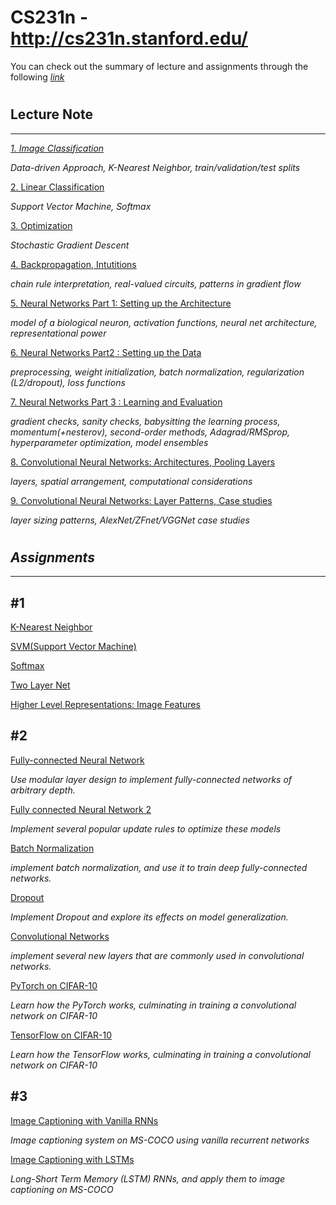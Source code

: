 # CS231n - http://cs231n.stanford.edu/


You can check out the summary of lecture and assignments through the following [*link*](https://www.notion.so/CS231n-02079d5286d94b85bcc790a05ec9e7f6)

# 

# 

## Lecture Note

---

[*1. Image Classification*](https://www.notion.so/1-Image-Classification-eb7f3c9de5f1492ba119498dfeaa430b)

*Data-driven Approach, K-Nearest Neighbor, train/validation/test splits*

[2. Linear Classification](https://www.notion.so/2-Linear-Classification-d60da31ca92d47739e1a84d5be11d853)

*Support Vector Machine, Softmax*

[3. Optimization](https://www.notion.so/3-Optimization-735c48eaeea24a78a9893201aa0eec97)

*Stochastic Gradient Descent*

[4. Backpropagation, Intutitions](https://www.notion.so/4-Backpropagation-Intutitions-a543319a9c034a5db00a70b63d54624a)

*chain rule interpretation, real-valued circuits, patterns in gradient flow*

[5. Neural Networks Part 1: Setting up the Architecture](https://www.notion.so/5-Neural-Networks-Part-1-Setting-up-the-Architecture-2fe292e273ee47d5a887315ab33ad076)

*model of a biological neuron, activation functions, neural net architecture, representational power*

[6. Neural Networks Part2 : Setting up the Data](https://www.notion.so/6-Neural-Networks-Part2-Setting-up-the-Data-f35dfcbb75614561a50a1ef2b0f8e724)

*preprocessing, weight initialization, batch normalization, regularization (L2/dropout), loss functions*

[7. Neural Networks Part 3 : Learning and Evaluation](https://www.notion.so/7-Neural-Networks-Part-3-Learning-and-Evaluation-c6dc78a5e34943279048e5ef001e329b)

*gradient checks, sanity checks, babysitting the learning process, momentum(+nesterov), second-order methods, Adagrad/RMSprop, hyperparameter optimization, model ensembles*

[8. Convolutional Neural Networks: Architectures, Pooling Layers](https://www.notion.so/8-Convolutional-Neural-Networks-Architectures-Pooling-Layers-147a5341963d4735a8deb43110e1414e)

*layers, spatial arrangement, computational considerations*

[9. Convolutional Neural Networks: Layer Patterns, Case studies](https://www.notion.so/9-Convolutional-Neural-Networks-Layer-Patterns-Case-studies-5c3450fc895f41569a9ef9fc25725a4f)

*layer sizing patterns, AlexNet/ZFnet/VGGNet case studies*

#

#

## *Assignments*

---

## #1

[K-Nearest Neighbor](https://www.notion.so/K-Nearest-Neighbor-cc63621f504a443fa6a30d94a26d1772)

[SVM(Support Vector Machine)](https://www.notion.so/SVM-Support-Vector-Machine-68526e3a1dd04450b8ad2a1786efcbd7)

[Softmax](https://www.notion.so/Softmax-d42a988c12b74921b98f62e733256a27)

[Two Layer Net](https://www.notion.so/Two-Layer-Net-0464755127fb4edab3e891a605ad9be7)

[Higher Level Representations: Image Features](https://www.notion.so/Higher-Level-Representations-Image-Features-447802294e2a49a58859ad2f94c5419a)

## #2

[Fully-connected Neural Network](https://www.notion.so/Fully-connected-Neural-Network-5bca430205084182baa5b33f3ec6bff5)

 *Use modular layer design to implement fully-connected networks of arbitrary depth.*

[Fully connected Neural Network 2](https://www.notion.so/Fully-connected-Neural-Network-2-b5c58d10d2b24ae1abcd5ed12c019059)

*Implement several popular update rules to optimize these models*

[Batch Normalization](https://www.notion.so/Batch-Normalization-8d180a6a8e0e4927865a41843c947ab8)

*implement batch normalization, and use it to train deep fully-connected networks.*

[Dropout](https://www.notion.so/Dropout-a26536aac4b74d858d93be9e58ecd45c)

*Implement Dropout and explore its effects on model generalization.*

[Convolutional Networks](https://www.notion.so/Convolutional-Networks-5c6496aa1c2740e6923f47bea900926c)

*implement several new layers that are commonly used in convolutional networks.*

[PyTorch on CIFAR-10](https://www.notion.so/PyTorch-on-CIFAR-10-1bb811b2cabb41c78f6d1853d19a92ca)

*Learn how the PyTorch works, culminating in training a convolutional network on CIFAR-10*

[TensorFlow on CIFAR-10](https://www.notion.so/TensorFlow-on-CIFAR-10-d023c838abc742bb893cd94c62b86279)

*Learn how the TensorFlow works, culminating in training a convolutional network on CIFAR-10*

## #3

[Image Captioning with Vanilla RNNs](https://www.notion.so/Image-Captioning-with-Vanilla-RNNs-5fa41a3842594ce29a75b6673d7e4f4d)

*Image captioning system on MS-COCO using vanilla recurrent networks*

[Image Captioning with LSTMs](https://www.notion.so/Image-Captioning-with-LSTMs-80e4fb452a794e5b8b713bc5527349a5)

*Long-Short Term Memory (LSTM) RNNs, and apply them to image captioning on MS-COCO*


